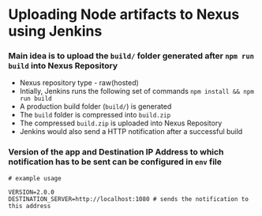 # Uploading Node artifacts to Nexus using Jenkins

### Main idea is to upload the `build/` folder generated after `npm run build` into Nexus Repository
- Nexus repository type - raw(hosted)
- Intially, Jenkins runs the following set of commands
`
npm install && npm run build
`
- A production build folder (`build/`) is generated
- The `build` folder is compressed into `build.zip`
- The compressed `build.zip` is uploaded into Nexus Repository
- Jenkins would also send a HTTP notification after a successful build

 ### Version of the app and Destination IP Address to which notification has to be sent can be configured in `env` file


 ```
 # example usage

VERSION=2.0.0
DESTINATION_SERVER=http://localhost:1080 # sends the notification to this address
 ```